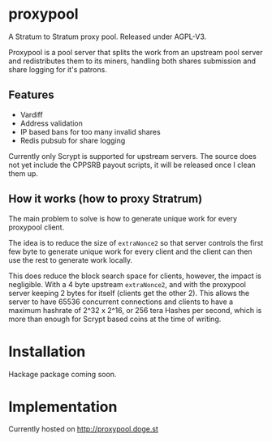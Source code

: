 # proxypool

A Stratum to Stratum proxy pool. Released under AGPL-V3.

Proxypool is a pool server that splits the work from an upstream pool server and redistributes them to its miners, handling both shares submission and share logging for it's patrons.

## Features ##

* Vardiff
* Address validation
* IP based bans for too many invalid shares
* Redis pubsub for share logging

Currently only Scrypt is supported for upstream servers.
The source does not yet include the CPPSRB payout scripts, it will be released once I clean them up.

## How it works (how to proxy Stratrum) ##
The main problem to solve is how to generate unique work for every proxypool client.

The idea is to reduce the size of `extraNonce2` so that server controls the first few byte to generate unique work for every client and the client can then use the rest to generate work locally.

This does reduce the block search space for clients, however, the impact is negligible. With a 4 byte upstream `extraNonce2`, and with the proxypool server keeping 2 bytes for itself (clients get the other 2). This allows the server to have 65536 concurrent connections and clients to have a maximum hashrate of 2^32 x 2^16, or 256 tera Hashes per second, which is more than enough for Scrypt based coins at the time of writing.

# Installation #
Hackage package coming soon.

# Implementation #
Currently hosted on http://proxypool.doge.st

